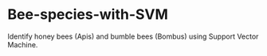 # Bee-species-with-SVM
Identify honey bees (Apis) and bumble bees (Bombus) using Support Vector Machine. 


